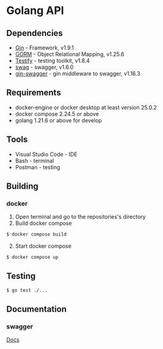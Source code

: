 # Golang API

## Dependencies

- [Gin](https://github.com/gin-gonic/gin) - Framework, v1.9.1
- [GORM](gorm.io/gorm) - Object Relational Mapping, v1.25.6
- [Testify](github.com/stretchr/testify) - testing toolkit, v1.8.4
- [swag](github.com/swaggo/swag) - swagger, v1.6.0
- [gin-swagger](github.com/swaggo/swag) - gin middleware to swagger, v1.16.3
  
## Requirements
- docker-engine or docker desktop at least version 25.0.2
- docker compose 2.24.5 or above
- golang 1.21.6 or above for develop

## Tools
- Visual Studio Code - IDE
- Bash - terminal
- Postman - testing

## Building
### docker
1. Open terminal and go to the repositories's directory
2. Build docker compose
```bash
$ docker compose build
```
2. Start docker compose
```bash
$ docker compose up
```
## Testing
```bash
$ go test ./...
```

## Documentation
### swagger
[Docs](http://localhost:8080/docs/index.html)

